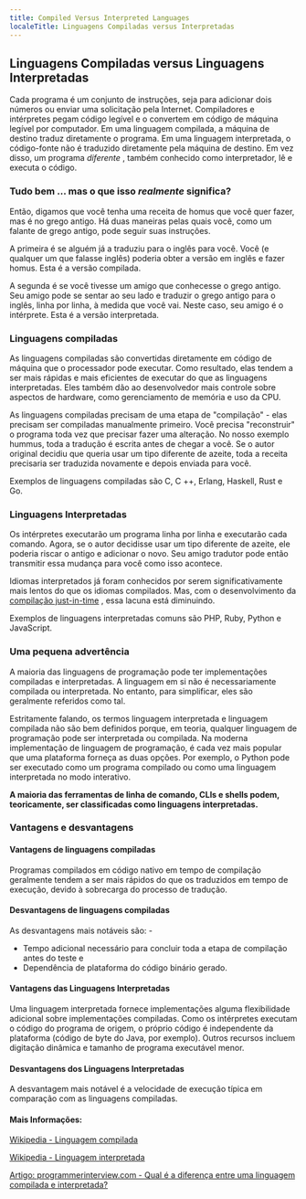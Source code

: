 ```yaml
---
title: Compiled Versus Interpreted Languages
localeTitle: Linguagens Compiladas versus Interpretadas
---
```

## Linguagens Compiladas versus Linguagens Interpretadas

Cada programa é um conjunto de instruções, seja para adicionar dois números ou enviar uma solicitação pela Internet. Compiladores e intérpretes pegam código legível e o convertem em código de máquina legível por computador. Em uma linguagem compilada, a máquina de destino traduz diretamente o programa. Em uma linguagem interpretada, o código-fonte não é traduzido diretamente pela máquina de destino. Em vez disso, um programa _diferente_ , também conhecido como interpretador, lê e executa o código.

### Tudo bem ... mas o que isso _realmente_ significa?

Então, digamos que você tenha uma receita de homus que você quer fazer, mas é no grego antigo. Há duas maneiras pelas quais você, como um falante de grego antigo, pode seguir suas instruções.

A primeira é se alguém já a traduziu para o inglês para você. Você (e qualquer um que falasse inglês) poderia obter a versão em inglês e fazer homus. Esta é a versão compilada.

A segunda é se você tivesse um amigo que conhecesse o grego antigo. Seu amigo pode se sentar ao seu lado e traduzir o grego antigo para o inglês, linha por linha, à medida que você vai. Neste caso, seu amigo é o intérprete. Esta é a versão interpretada.

### Linguagens compiladas

As linguagens compiladas são convertidas diretamente em código de máquina que o processador pode executar. Como resultado, elas tendem a ser mais rápidas e mais eficientes de executar do que as linguagens interpretadas. Eles também dão ao desenvolvedor mais controle sobre aspectos de hardware, como gerenciamento de memória e uso da CPU.

As linguagens compiladas precisam de uma etapa de "compilação" - elas precisam ser compiladas manualmente primeiro. Você precisa "reconstruir" o programa toda vez que precisar fazer uma alteração. No nosso exemplo hummus, toda a tradução é escrita antes de chegar a você. Se o autor original decidiu que queria usar um tipo diferente de azeite, toda a receita precisaria ser traduzida novamente e depois enviada para você.

Exemplos de linguagens compiladas são C, C ++, Erlang, Haskell, Rust e Go.

### Linguagens Interpretadas

Os intérpretes executarão um programa linha por linha e executarão cada comando. Agora, se o autor decidisse usar um tipo diferente de azeite, ele poderia riscar o antigo e adicionar o novo. Seu amigo tradutor pode então transmitir essa mudança para você como isso acontece.

Idiomas interpretados já foram conhecidos por serem significativamente mais lentos do que os idiomas compilados. Mas, com o desenvolvimento da [compilação just-in-time](https://guide.freecodecamp.org/computer-science/just-in-time-compilation) , essa lacuna está diminuindo.

Exemplos de linguagens interpretadas comuns são PHP, Ruby, Python e JavaScript.

### Uma pequena advertência

A maioria das linguagens de programação pode ter implementações compiladas e interpretadas. A linguagem em si não é necessariamente compilada ou interpretada. No entanto, para simplificar, eles são geralmente referidos como tal.

Estritamente falando, os termos linguagem interpretada e linguagem compilada não são bem definidos porque, em teoria, qualquer linguagem de programação pode ser interpretada ou compilada. Na moderna implementação de linguagem de programação, é cada vez mais popular que uma plataforma forneça as duas opções. Por exemplo, o Python pode ser executado como um programa compilado ou como uma linguagem interpretada no modo interativo.

**A maioria das ferramentas de linha de comando, CLIs e shells podem, teoricamente, ser classificadas como linguagens interpretadas.**

### Vantagens e desvantagens

#### Vantagens de linguagens compiladas

Programas compilados em código nativo em tempo de compilação geralmente tendem a ser mais rápidos do que os traduzidos em tempo de execução, devido à sobrecarga do processo de tradução.

#### Desvantagens de linguagens compiladas

As desvantagens mais notáveis ​​são: -

*   Tempo adicional necessário para concluir toda a etapa de compilação antes do teste e
*   Dependência de plataforma do código binário gerado.

#### Vantagens das Linguagens Interpretadas

Uma linguagem interpretada fornece implementações alguma flexibilidade adicional sobre implementações compiladas. Como os intérpretes executam o código do programa de origem, o próprio código é independente da plataforma (código de byte do Java, por exemplo). Outros recursos incluem digitação dinâmica e tamanho de programa executável menor.

#### Desvantagens dos Linguagens Interpretadas

A desvantagem mais notável é a velocidade de execução típica em comparação com as linguagens compiladas.

#### Mais Informações:

[Wikipedia - Linguagem compilada](https://en.wikipedia.org/wiki/Compiled_language)

[Wikipedia - Linguagem interpretada](https://en.wikipedia.org/wiki/Interpreted_language)

[Artigo: programmerinterview.com - Qual é a diferença entre uma linguagem compilada e interpretada?](http://www.programmerinterview.com/index.php/general-miscellaneous/whats-the-difference-between-a-compiled-and-an-interpreted-language/)
